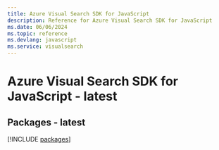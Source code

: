 ```yaml
---
title: Azure Visual Search SDK for JavaScript
description: Reference for Azure Visual Search SDK for JavaScript
ms.date: 06/06/2024
ms.topic: reference
ms.devlang: javascript
ms.service: visualsearch
---
```

# Azure Visual Search SDK for JavaScript - latest
## Packages - latest
[!INCLUDE [packages](visual-search-index.md)]